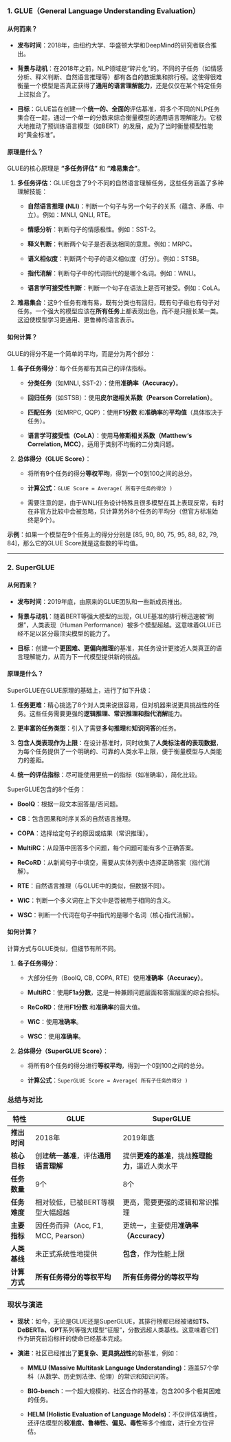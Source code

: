 ### 1. GLUE（General Language Understanding Evaluation）

#### **从何而来？**

- **发布时间**：2018年，由纽约大学、华盛顿大学和DeepMind的研究者联合推出。
    
- **背景与动机**：在2018年之前，NLP领域是“碎片化”的。不同的子任务（如情感分析、释义判断、自然语言推理等）都有各自的数据集和排行榜。这使得很难衡量一个模型是否真正获得了**通用的语言理解能力**，还是仅仅在某个特定任务上过拟合了。
    
- **目标**：GLUE旨在创建一个**统一的、全面的**评估基准，将多个不同的NLP任务集合在一起，通过一个单一的分数来综合衡量模型的通用语言理解能力。它极大地推动了预训练语言模型（如BERT）的发展，成为了当时衡量模型性能的“黄金标准”。
    

#### **原理是什么？**

GLUE的核心原理是 **“多任务评估”** 和 **“难易集合”**。

1. **多任务评估**：GLUE包含了9个不同的自然语言理解任务，这些任务涵盖了多种理解技能：
    
    - **自然语言推理 (NLI)**：判断一个句子与另一个句子的关系（蕴含、矛盾、中立）。例如：MNLI, QNLI, RTE。
        
    - **情感分析**：判断句子的情感极性。例如：SST-2。
        
    - **释义判断**：判断两个句子是否表达相同的意思。例如：MRPC。
        
    - **语义相似度**：判断两个句子的语义相似度（打分）。例如：STSB。
        
    - **指代消解**：判断句子中的代词指代的是哪个名词。例如：WNLI。
        
    - **语言学可接受性判断**：判断一个句子在语法上是否可接受。例如：CoLA。
        
2. **难易集合**：这9个任务有难有易，既有分类也有回归，既有句子级也有句子对任务。一个强大的模型应该在**所有任务**上都表现出色，而不是只擅长某一类。这迫使模型学习更通用、更鲁棒的语言表示。
    

#### **如何计算？**

GLUE的得分不是一个简单的平均，而是分为两个部分：

1. **各子任务得分**：每个任务都有其自己的评估指标。
    
    - **分类任务**（如MNLI, SST-2）：使用**准确率（Accuracy）**。
        
    - **回归任务**（如STSB）：使用**皮尔逊相关系数（Pearson Correlation）**。
        
    - **匹配任务**（如MRPC, QQP）：使用**F1分数** 和**准确率**的**平均值**（具体取决于任务）。
        
    - **语言学可接受性（CoLA）**：使用**马修斯相关系数（Matthew‘s Correlation, MCC）**，适用于类别不均衡的二分类问题。
        
2. **总体得分（GLUE Score）**：
    
    - 将所有9个任务的得分**等权平均**，得到一个0到100之间的总分。
        
    - **计算公式**：`GLUE Score = Average( 所有子任务的得分 )`
        
    - 需要注意的是，由于WNLI任务设计特殊且很多模型在其上表现反常，有时在非官方比较中会被忽略，只计算另外8个任务的平均分（但官方标准始终是9个）。
        

**示例**：如果一个模型在9个任务上的得分分别是 [85, 90, 80, 75, 95, 88, 82, 79, 84]，那么它的GLUE Score就是这些数的平均值。

---

### 2. SuperGLUE

#### **从何而来？**

- **发布时间**：2019年底，由原来的GLUE团队和一些新成员推出。
    
- **背景与动机**：随着BERT等强大模型的出现，GLUE基准的排行榜迅速被“刷爆”，人类表现（Human Performance）被多个模型超越。这意味着GLUE已经不足以区分最顶尖模型的能力了。
    
- **目标**：创建一个**更困难、更偏向推理**的基准，其任务设计更接近人类真正的语言理解能力，从而为下一代模型提供新的挑战。
    

#### **原理是什么？**

SuperGLUE在GLUE原理的基础上，进行了如下升级：

1. **任务更难**：精心挑选了8个对人类来说很容易，但对机器来说更具挑战性的任务。这些任务需要更强的**逻辑推理、常识推理和指代消解**能力。
    
2. **更丰富的任务类型**：引入了需要**多句推理**和**知识问答**的任务。
    
3. **包含人类表现作为上限**：在设计基准时，同时收集了**人类标注者的表现数据**，为每个任务提供了一个明确的、可靠的人类水平上限，便于衡量模型与人类能力的差距。
    
4. **统一的评估指标**：尽可能使用更统一的指标（如准确率），简化比较。
    

SuperGLUE包含的8个任务：

- **BoolQ**：根据一段文本回答是/否问题。
    
- **CB**：包含因果和时序关系的自然语言推理。
    
- **COPA**：选择给定句子的原因或结果（常识推理）。
    
- **MultiRC**：从段落中回答多个问题，每个问题可能有多个正确答案。
    
- **ReCoRD**：从新闻句子中填空，需要从实体列表中选择正确答案（指代消解）。
    
- **RTE**：自然语言推理（与GLUE中的类似，但数据不同）。
    
- **WiC**：判断一个多义词在上下文中是否被用于相同的含义。
    
- **WSC**：判断一个代词在句子中指代的是哪个名词（核心指代消解）。
    

#### **如何计算？**

计算方式与GLUE类似，但细节有所不同。

1. **各子任务得分**：
    
    - 大部分任务（BoolQ, CB, COPA, RTE）使用**准确率（Accuracy）**。
        
    - **MultiRC**：使用**F1a分数**，这是一种兼顾问题层面和答案层面的综合指标。
        
    - **ReCoRD**：使用**F1分数** 和**准确率**的最大值。
        
    - **WiC**：使用**准确率**。
        
    - **WSC**：使用**准确率**。
        
2. **总体得分（SuperGLUE Score）**：
    
    - 将所有8个任务的得分进行**等权平均**，得到一个0到100之间的总分。
        
    - **计算公式**：`SuperGLUE Score = Average( 所有子任务的得分 )`
        

### 总结与对比

|特性|GLUE|SuperGLUE|
|---|---|---|
|**推出时间**|2018年|2019年底|
|**核心目标**|创建**统一基准**，评估**通用语言理解**|提供**更难的基准**，挑战**推理能力**，逼近人类水平|
|**任务数量**|9个|8个|
|**任务难度**|相对较低，已被BERT等模型大幅超越|更高，需要更强的逻辑和常识推理|
|**主要指标**|因任务而异（Acc, F1, MCC, Pearson）|更统一，主要使用**准确率（Accuracy）**|
|**人类基线**|未正式系统性地提供|**包含**，作为性能上限|
|**计算方式**|**所有任务得分的等权平均**|**所有任务得分的等权平均**|

### 现状与演进

- **现状**：如今，无论是GLUE还是SuperGLUE，其排行榜都已经被诸如**T5、DeBERTa、GPT**系列等强大模型“征服”，分数远超人类基线。这意味着它们作为研究前沿标杆的使命已经基本完成。
    
- **演进**：社区已经推出了**更复杂、更具挑战性**的新基准，例如：
    
    - **MMLU (Massive Multitask Language Understanding)**：涵盖57个学科（从数学、历史到法律、伦理）的常识和知识问答。
        
    - **BIG-bench**：一个超大规模的、社区合作的基准，包含200多个极其困难的任务。
        
    - **HELM (Holistic Evaluation of Language Models)**：不仅评估准确性，还评估模型的**校准度、鲁棒性、偏见、毒性**等多个维度，进行全方位评估。